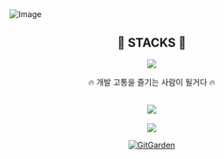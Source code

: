 
##
![Image](https://github.com/user-attachments/assets/7c8aa582-5f1b-48c9-aa28-662882c1ff8c)

<div align="center">
<h2>🔨 STACKS 🔨</h2>
<p align="center">
  <a href="https://skillicons.dev">
    <img src="https://skillicons.dev/icons?i=css,html,js,react,ts,nextjs" />
  </a>
</p>

<p>🔥 개발 고통을 즐기는 사람이 될거다 🔥</p> 
<br>
<img src="https://github-readme-stats.vercel.app/api/top-langs/?username=Minwooh&layout=compact" /><br><br>
<img src="https://github-readme-stats.vercel.app/api?username=Minwooh&show_icons=true&theme=radical" />

[![GitGarden](https://gitgarden.marshallku.dev/?user_name=Minwooh)](https://github.com/marshallku/gitgarden)

</div>

<!--
**Minwooh/Minwooh** is a ✨ _special_ ✨ repository because its `README.md` (this file) appears on your GitHub profile.

Here are some ideas to get you started:

- 🔭 I’m currently working on ...
- 🌱 I’m currently learning ...
- 👯 I’m looking to collaborate on ...
- 🤔 I’m looking for help with ...
- 💬 Ask me about ...
- 📫 How to reach me: ...
- 😄 Pronouns: ...
- ⚡ Fun fact: ...
-->
